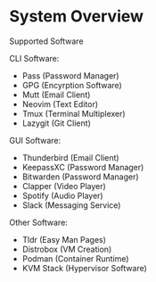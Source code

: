 # System Overview

Supported Software

CLI Software:
- Pass (Password Manager)
- GPG (Encyrption Software)
- Mutt (Email Client)
- Neovim (Text Editor)
- Tmux (Terminal Multiplexer)
- Lazygit (Git Client)

GUI Software:
- Thunderbird (Email Client)
- KeepassXC (Password Manager)
- Bitwarden (Password Manager)
- Clapper (Video Player)
- Spotify (Audio Player)
- Slack (Messaging Service)

Other Software:
- Tldr (Easy Man Pages)
- Distrobox (VM Creation)
- Podman (Container Runtime)
- KVM Stack (Hypervisor Software)
